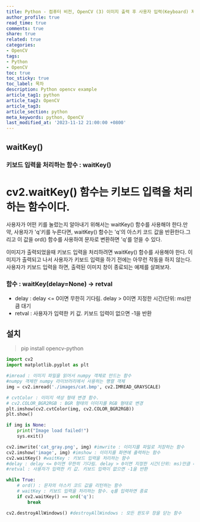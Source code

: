 ```yaml
---
title: Python - 컴퓨터 비전, OpenCV (3) 이미지 출력 후 사용자 입력(Keyboard) 제어
author_profile: true
read_time: true
comments: true
share: true
related: true
categories:
- OpenCV
tags:
- Python
- OpenCV
toc: true
toc_sticky: true
toc_label: 목차
description: Python opencv example
article_tag1: python
article_tag2: OpenCV
article_tag3: 
article_section: python
meta_keywords: python, OpenCV
last_modified_at: '2023-11-12 21:00:00 +0800'
---
```


## waitKey()

### 키보드 입력을 처리하는 함수 : waitKey()
# cv2.waitKey() 함수는 키보드 입력을 처리하는 함수이다.

사용자가 어떤 키를 눌렀는지 알아내기 위해서는 waitKey() 함수를 사용해야 한다.만약, 사용자가 'q'키를 누른다면, waitKey() 함수는 'q'의 아스키 코드 값을 반환한다.그리고 이 값을 ord() 함수를 사용하여 문자로 변환하면 'q'를 얻을 수 있다.

이미지가 출력되었을때 키보드 입력을 처리하려면 waitKey() 함수를 사용해야 한다. 이미지가 출력되고 나서 사용자가 키보드 입력을 하기 전에는 아무런 작동을 하지 않는다.사용자가 키보드 입력을 하면, 출력된 이미지 창이 종료되는 예제를 살펴보자.

### 함수 : waitKey(delay=None) -> retval

- delay : delay <= 0이면 무한히 기다림. delay > 0이면 지정한 시간(단위: ms)만큼 대기
- retval : 사용자가 입력한 키 값. 키보드 입력이 없으면 -1을 반환

## 설치

> pip install opencv-python

```py
import cv2
import matplotlib.pyplot as plt

#imread : 이미지 파일을 읽어서 numpy 객체로 만드는 함수
#numpy 객체란 numpy 라이브러리에서 사용하는 행렬 객체
img = cv2.imread('./images/cat.bmp', cv2.IMREAD_GRAYSCALE) 

# cvtColor : 이미지 색상 형태 변경 함수. 
# cv2.COLOR_BGR2RGB : BGR 형태의 이미지를 RGB 형태로 변경
plt.imshow(cv2.cvtColor(img, cv2.COLOR_BGR2RGB)) 
plt.show()

if img is None:
    print("Image load failed!")
    sys.exit()

cv2.imwrite('cat_gray.png', img) #imwrite : 이미지를 파일로 저장하는 함수
cv2.imshow('image', img) #imshow : 이미지를 화면에 출력하는 함수
cv2.waitKey() #waitKey : 키보드 입력을 처리하는 함수
#delay : delay <= 0이면 무한히 기다림. delay > 0이면 지정한 시간(단위: ms)만큼 대기
#retval : 사용자가 입력한 키 값. 키보드 입력이 없으면 -1을 반환

while True:
    # ord() : 문자의 아스키 코드 값을 리턴하는 함수
    # waitKey : 키보드 입력을 처리하는 함수. q를 입력하면 종료
    if cv2.waitKey() == ord('q'): 
        break       

cv2.destroyAllWindows() #destroyAllWindows : 모든 윈도우 창을 닫는 함수
```